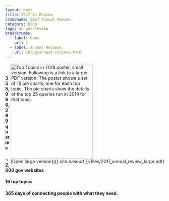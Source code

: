 ```yaml
---
layout: post
title: 2017 in Review
crumbname: 2017 Annual Review
category: blog
tags: annual-review
breadcrumbs:
  - label: Home
    url: /
  - label: Annual Reviews
    url: /blog/annual-reviews.html
---
```

<span style="float:right;"><img 
  src="{{ site.baseurl }}/files/2017_annual_review_small.png" 
  alt="Top Topics in 2018 poster, small version. Following is a link to a larger PDF version. The poster shows a set of 16 pie charts, one for each top topic. The pie charts show the details of the top 25 queries run in 2019 for that topic." style="width:260px;height:300px;"><br />
[Open large version]({{ site.baseurl }}/files/2017_annual_review_large.pdf)
</span>
<br />

#### **355,966,269** queries
#### **~2,000 gov** websites
#### **16** top topics
#### **365** days of connecting people with what they need.

<br />
<br />
<br />
<br />
<br />
<br />
<br />
<br />
